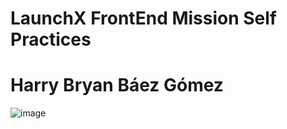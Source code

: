 # LaunchX  FrontEnd Mission Self Practices
#
# Harry Bryan Báez Gómez

![image](https://user-images.githubusercontent.com/47004189/155574668-57e0f508-d059-4819-b649-6e2e8201c843.png)

